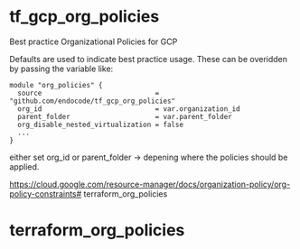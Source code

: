 # tf_gcp_org_policies
Best practice Organizational Policies for GCP

Defaults are used to indicate best practice usage. These can be overidden by passing the variable like:

```
module "org_policies" {
  source                            = "github.com/endocode/tf_gcp_org_policies"
  org_id                            = var.organization_id
  parent_folder                     = var.parent_folder
  org_disable_nested_virtualization = false
  ...
}
```

either set org_id or parent_folder -> depening where the policies should be applied.

https://cloud.google.com/resource-manager/docs/organization-policy/org-policy-constraints# terraform_org_policies
# terraform_org_policies
